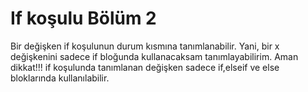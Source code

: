 # If koşulu Bölüm 2

Bir değişken if koşulunun durum kısmına tanımlanabilir. Yani, bir x değişkenini sadece if bloğunda kullanacaksam tanımlayabilirim. Aman dikkat!!! if koşulunda tanımlanan değişken sadece if,elseif ve else bloklarında kullanılabilir.